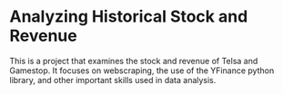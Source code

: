 # Analyzing Historical Stock and Revenue

This is a project that examines the stock and revenue of Telsa and Gamestop. It focuses on 
webscraping, the use of the YFinance python library, and other important skills used in data analysis.
